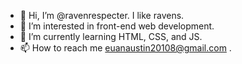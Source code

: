 - 👋 Hi, I’m @ravenrespecter. I like ravens.
- 👀 I’m interested in front-end web development.
- 🌱 I’m currently learning HTML, CSS, and JS. 
- 📫 How to reach me euanaustin20108@gmail.com .

<!---
ravenrespecter/ravenrespecter is a ✨ special ✨ repository because its `README.md` (this file) appears on your GitHub profile.
You can click the Preview link to take a look at your changes.
--->
